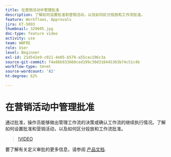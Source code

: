 ```yaml
---
title: 在营销活动中管理批准
description: 了解如何设置批准和营销活动，以及如何区分投放和工作流批准。
feature: Workflows, Approvals
jira: KT-5093
thumbnail: 329605.jpg
doc-type: feature video
activity: use
team: WWFRE
role: User
level: Beginner
exl-id: 21d542e9-c021-4e05-b570-a55cac196c3a
source-git-commit: f4e86b933660ced199c30d318445363b74c51c4b
workflow-type: tm+mt
source-wordcount: '82'
ht-degree: 62%

---
```


# 在营销活动中管理批准

通过批准，操作员能够做出管理工作流的决策或确认工作流的继续执行情况。了解如何设置批准和营销活动，以及如何区分投放和工作流批准。

>[!VIDEO](https://video.tv.adobe.com/v/329605?quality=12&learn=on)

要了解有关定义审批的更多信息，请参阅 [产品文档](https://experienceleague.adobe.com/docs/campaign-classic/using/automating-with-workflows/executing-a-workflow/defining-approvals.html?lang=en#sending-emails).
